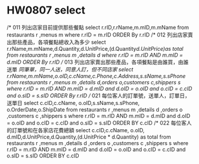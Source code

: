 # HW0807 select
/* 011
    列出店家目前提供那些餐點
    select r.rID,r.rName,m.mID,m.mName
    from restaurants r ,menus m
    where r.rID = m.rID
    ORDER By r.rID
/* 012
    列出店家賣出那些產品，各項餐點總收入為多少
    select r.rName,m.mName,d.Quantity,d.UnitPrice,(d.Quantity*d.UnitPrice)as total
    from restaurants r ,menus m ,details d
    where r.rID = m.rID AND m.mID = d.mID
    ORDER By r.rID
/* 013
    列出店家賣出那些產品，各項餐點是由誰買，由誰送單
    *同筆單，同一人送，同意人訂，但不同店家
    select r.rName,m.mName,o.oID,c.cName,c.Phone,c.Address,s.sName,s.sPhone
    from restaurants r ,menus m ,details d,orders o,customers c,shippers s
    where r.rID = m.rID 
	    AND m.mID = d.mID
        and d.oID = o.oID
        and o.cID = c.cID
        and o.sID = s.sID
    ORDER By r.rID
/* 021
    每位客人的訂單號，送單人，訂單日，送單日
    select c.cID,c.cName, o.oID,s.sName,s.sPhone, o.OrderDate,o.ShipDate 
    from restaurants r ,menus m ,details d ,orders o ,customers c ,shippers s
    where r.rID = m.rID 
        AND m.mID = d.mID
        and d.oID = o.oID
        and o.cID = c.cID
        and o.sID = s.sID
    ORDER BY c.cID
/* 022
    每位客人的訂單號和在各家店花費總額
    select c.cID,c.cName, o.oID,  d.mID,d.UnitPrice,d.Quantity,(d.UnitPrice * d.Quantity) as total
    from restaurants r ,menus m ,details d ,orders o ,customers c ,shippers s
    where r.rID = m.rID 
        AND m.mID = d.mID
        and d.oID = o.oID
        and o.cID = c.cID
        and o.sID = s.sID
    ORDER BY c.cID


